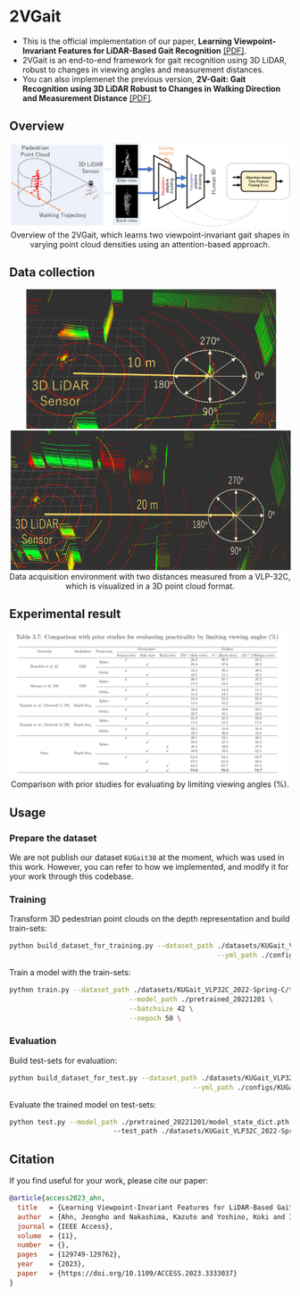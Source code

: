 # 2VGait

* This is the official implementation of our paper, **Learning Viewpoint-Invariant Features for LiDAR-Based Gait Recognition** [\[PDF\]](https://ieeexplore.ieee.org/document/10318107).
* 2VGait is an end-to-end framework for gait recognition using 3D LiDAR, robust to changes in viewing angles and measurement distances.
* You can also implemenet the previous version, **2V-Gait: Gait Recognition using 3D LiDAR Robust to Changes in Walking Direction and Measurement Distance** [\[PDF\]](https://ieeexplore.ieee.org/document/9708899).


## Overview

<p align="center">
  <img src="assets/overview.png" width="900"/></br>
  <span align="center">Overview of the 2VGait, which learns two viewpoint-invariant gait shapes in varying point cloud densities using an attention-based approach.</span> 
</p>


## Data collection

<p align="center">
  <img src="assets/dist_10m.png" height="250px"><br>
  <img src="assets/dist_20m.png" height="250px"><br>
  <span align="center">Data acquisition environment with two distances measured from a VLP-32C, which is visualized in a 3D point cloud format.</span> 
</p>



## Experimental result

<p align="center">
  <img src="assets/results_practicality.png" width="800"/></br>
  <span align="center">Comparison with prior studies for evaluating by limiting viewing angles (%).</span> 
</p>


## Usage

### Prepare the dataset

We are not publish our dataset `KUGait30` at the moment, which was used in this work.
However, you can refer to how we implemented, and modify it for your work through this codebase.


### Training
Transform 3D pedestrian point clouds on the depth representation and build train-sets:

````bash
python build_dataset_for_training.py --dataset_path ./datasets/KUGait_VLP32C_2022-Spring-C/ \
                                                    --yml_path ./configs/KUGait_VLP32C_2022-Spring-C/build_datasets_1020m.yml
````

Train a model with the train-sets:

````bash
python train.py --dataset_path ./datasets/KUGait_VLP32C_2022-Spring-C/train \
                              --model_path ./pretrained_20221201 \
                              --batchsize 42 \
                              --nepoch 50 \
````

### Evaluation
Build test-sets for evaluation:

````bash
python build_dataset_for_test.py --dataset_path ./datasets/KUGait_VLP32C_2022-Spring-C/ \
                                              --yml_path ./configs/KUGait_VLP32C_2022-Spring-C/build_datasets_1020m.yml

````

Evaluate the trained model on test-sets:

````bash
python test.py --model_path ./pretrained_20221201/model_state_dict.pth
                          --test_path ./datasets/KUGait_VLP32C_2022-Spring-C/test

````


## Citation

If you find useful for your work, please cite our paper:

```bibtex
@article{access2023_ahn,
  title   = {Learning Viewpoint-Invariant Features for LiDAR-Based Gait Recognition},
  author  = {Ahn, Jeongho and Nakashima, Kazuto and Yoshino, Koki and Iwashita, Yumi and Kurazume, Ryo},
  journal = {IEEE Access},
  volume  = {11},
  number  = {},
  pages   = {129749-129762},
  year    = {2023},
  paper   = {https://doi.org/10.1109/ACCESS.2023.3333037}
}
```
